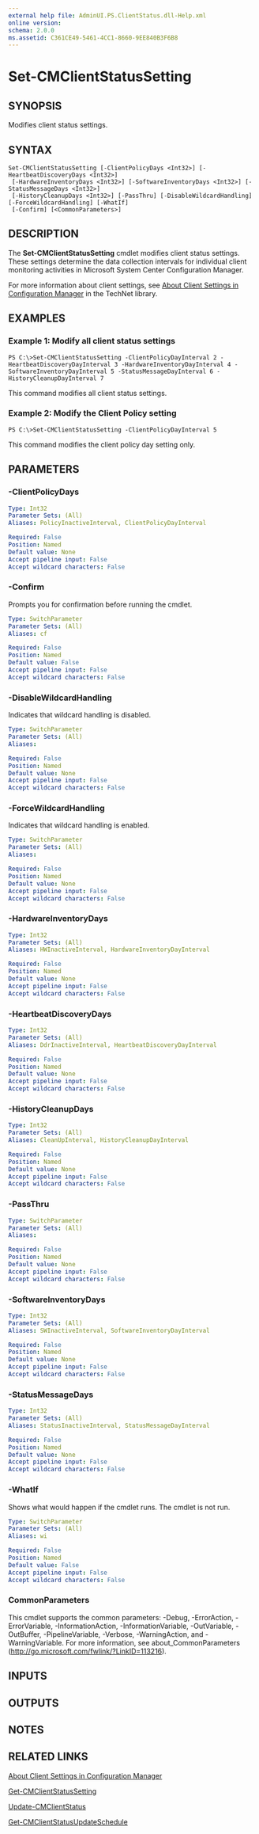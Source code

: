 ```yaml
---
external help file: AdminUI.PS.ClientStatus.dll-Help.xml
online version: 
schema: 2.0.0
ms.assetid: C361CE49-5461-4CC1-8660-9EE840B3F6B8
---
```


# Set-CMClientStatusSetting

## SYNOPSIS
Modifies client status settings.

## SYNTAX

```
Set-CMClientStatusSetting [-ClientPolicyDays <Int32>] [-HeartbeatDiscoveryDays <Int32>]
 [-HardwareInventoryDays <Int32>] [-SoftwareInventoryDays <Int32>] [-StatusMessageDays <Int32>]
 [-HistoryCleanupDays <Int32>] [-PassThru] [-DisableWildcardHandling] [-ForceWildcardHandling] [-WhatIf]
 [-Confirm] [<CommonParameters>]
```

## DESCRIPTION
The **Set-CMClientStatusSetting** cmdlet modifies client status settings.
These settings determine the data collection intervals for individual client monitoring activities in Microsoft System Center Configuration Manager.

For more information about client settings, see [About Client Settings in Configuration Manager](http://go.microsoft.com/fwlink/?LinkId=266226) in the TechNet library.

## EXAMPLES

### Example 1: Modify all client status settings
```
PS C:\>Set-CMClientStatusSetting -ClientPolicyDayInterval 2 -HeartbeatDiscoveryDayInterval 3 -HardwareInventoryDayInterval 4 -SoftwareInventoryDayInterval 5 -StatusMessageDayInterval 6 -HistoryCleanupDayInterval 7
```

This command modifies all client status settings.

### Example 2: Modify the Client Policy setting
```
PS C:\>Set-CMClientStatusSetting -ClientPolicyDayInterval 5
```

This command modifies the client policy day setting only.

## PARAMETERS

### -ClientPolicyDays


```yaml
Type: Int32
Parameter Sets: (All)
Aliases: PolicyInactiveInterval, ClientPolicyDayInterval

Required: False
Position: Named
Default value: None
Accept pipeline input: False
Accept wildcard characters: False
```

### -Confirm
Prompts you for confirmation before running the cmdlet.

```yaml
Type: SwitchParameter
Parameter Sets: (All)
Aliases: cf

Required: False
Position: Named
Default value: False
Accept pipeline input: False
Accept wildcard characters: False
```

### -DisableWildcardHandling
Indicates that wildcard handling is disabled.

```yaml
Type: SwitchParameter
Parameter Sets: (All)
Aliases: 

Required: False
Position: Named
Default value: None
Accept pipeline input: False
Accept wildcard characters: False
```

### -ForceWildcardHandling
Indicates that wildcard handling is enabled.

```yaml
Type: SwitchParameter
Parameter Sets: (All)
Aliases: 

Required: False
Position: Named
Default value: None
Accept pipeline input: False
Accept wildcard characters: False
```

### -HardwareInventoryDays


```yaml
Type: Int32
Parameter Sets: (All)
Aliases: HWInactiveInterval, HardwareInventoryDayInterval

Required: False
Position: Named
Default value: None
Accept pipeline input: False
Accept wildcard characters: False
```

### -HeartbeatDiscoveryDays


```yaml
Type: Int32
Parameter Sets: (All)
Aliases: DdrInactiveInterval, HeartbeatDiscoveryDayInterval

Required: False
Position: Named
Default value: None
Accept pipeline input: False
Accept wildcard characters: False
```

### -HistoryCleanupDays


```yaml
Type: Int32
Parameter Sets: (All)
Aliases: CleanUpInterval, HistoryCleanupDayInterval

Required: False
Position: Named
Default value: None
Accept pipeline input: False
Accept wildcard characters: False
```

### -PassThru


```yaml
Type: SwitchParameter
Parameter Sets: (All)
Aliases: 

Required: False
Position: Named
Default value: None
Accept pipeline input: False
Accept wildcard characters: False
```

### -SoftwareInventoryDays


```yaml
Type: Int32
Parameter Sets: (All)
Aliases: SWInactiveInterval, SoftwareInventoryDayInterval

Required: False
Position: Named
Default value: None
Accept pipeline input: False
Accept wildcard characters: False
```

### -StatusMessageDays


```yaml
Type: Int32
Parameter Sets: (All)
Aliases: StatusInactiveInterval, StatusMessageDayInterval

Required: False
Position: Named
Default value: None
Accept pipeline input: False
Accept wildcard characters: False
```

### -WhatIf
Shows what would happen if the cmdlet runs.
The cmdlet is not run.

```yaml
Type: SwitchParameter
Parameter Sets: (All)
Aliases: wi

Required: False
Position: Named
Default value: False
Accept pipeline input: False
Accept wildcard characters: False
```

### CommonParameters
This cmdlet supports the common parameters: -Debug, -ErrorAction, -ErrorVariable, -InformationAction, -InformationVariable, -OutVariable, -OutBuffer, -PipelineVariable, -Verbose, -WarningAction, and -WarningVariable. For more information, see about_CommonParameters (http://go.microsoft.com/fwlink/?LinkID=113216).

## INPUTS

## OUTPUTS

## NOTES

## RELATED LINKS

[About Client Settings in Configuration Manager](http://go.microsoft.com/fwlink/?LinkId=266226)

[Get-CMClientStatusSetting](./Get-CMClientStatusSetting.md)

[Update-CMClientStatus](./Update-CMClientStatus.md)

[Get-CMClientStatusUpdateSchedule](./Get-CMClientStatusUpdateSchedule.md)



